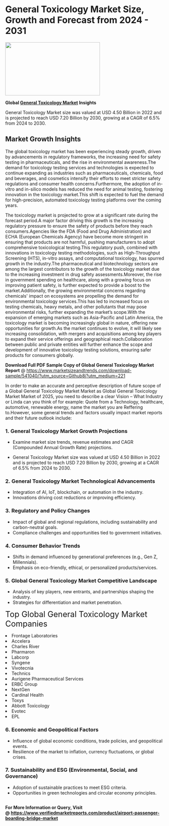 <H1>General Toxicology Market Size, Growth and Forecast from 2024 - 2031</H1><img class="aligncenter size-medium wp-image-584254" src="https://thirdeyenews.in/wp-content/uploads/2024/09/Global-Market-Research-300x168.jpeg" alt="" width="300" height="168" /><p><strong>Global&nbsp;<a href="https://www.marketsizeandtrends.com/download-sample/541040/?utm_source=Github8j?utm_medium=221">General Toxicology Market</a> Insights</strong></p><p>General Toxicology Market size was valued at USD 4.50 Billion in 2022 and is projected to reach USD 7.20 Billion by 2030, growing at a CAGR of 6.5% from 2024 to 2030.</p><p><h2>Market Growth Insights</h2> <p>The global toxicology market has been experiencing steady growth, driven by advancements in regulatory frameworks, the increasing need for safety testing in pharmaceuticals, and the rise in environmental awareness.The demand for toxicology testing services and technologies is expected to continue expanding as industries such as pharmaceuticals, chemicals, food and beverages, and cosmetics intensify their efforts to meet stricter safety regulations and consumer health concerns.Furthermore, the adoption of in-vitro and in-silico models has reduced the need for animal testing, fostering innovation in the toxicology market.This shift is expected to fuel the demand for high-precision, automated toxicology testing platforms over the coming years.</p> <p></p> <p>The toxicology market is projected to grow at a significant rate during the forecast period.A major factor driving this growth is the increasing regulatory pressure to ensure the safety of products before they reach consumers.Agencies like the FDA (Food and Drug Administration) and ECHA (European Chemicals Agency) have become more stringent in ensuring that products are not harmful, pushing manufacturers to adopt comprehensive toxicological testing.This regulatory push, combined with innovations in toxicology testing methodologies, such as High-Throughput Screening (HTS), in-vitro assays, and computational toxicology, has spurred growth in the industry.The pharmaceutical and biotechnology sectors are among the largest contributors to the growth of the toxicology market due to the increasing investment in drug safety assessments.Moreover, the rise in government spending on healthcare, along with a growing focus on improving patient safety, is further expected to provide a boost to the market.Additionally, the growing environmental concerns regarding chemicals' impact on ecosystems are propelling the demand for environmental toxicology services.This has led to increased focus on testing chemicals, heavy metals, and other pollutants that may pose environmental risks, further expanding the market’s scope.With the expansion of emerging markets such as Asia-Pacific and Latin America, the toxicology market is becoming increasingly global in nature, offering new opportunities for growth.As the market continues to evolve, it will likely see increasing consolidation, with mergers and acquisitions among key players to expand their service offerings and geographical reach.Collaboration between public and private entities will further enhance the scope and development of innovative toxicology testing solutions, ensuring safer products for consumers globally.<p></p><p><span class=""><strong>Download Full PDF Sample Copy of Global General Toxicology Market Report</strong> @ <a href="https://www.marketsizeandtrends.com/download-sample/541040/?utm_source=Github8j?utm_medium=221" target="_blank">https://www.marketsizeandtrends.com/download-sample/541040/?utm_source=Github8j?utm_medium=221</a></span></p><p>In order to make an accurate and perceptive description of future scope of a Global&nbsp;General Toxicology Market Market as Global&nbsp;General Toxicology Market Market of 2025, you need to describe a clear Vision &ndash; What Industry or Linda can you think of for example: Quote from a Technology, healthcare, automotive, renewable energy, name the market you are Reffering to.However, some general trends and factors usually impact market reports and their future outlook include:</p><h3>1.&nbsp;<strong>General Toxicology Market Growth Projections</strong></h3><ul><li>Examine market size trends, revenue estimates and CAGR (Compounded Annual Growth Rate) projections.</li><li><p>General Toxicology Market size was valued at USD 4.50 Billion in 2022 and is projected to reach USD 7.20 Billion by 2030, growing at a CAGR of 6.5% from 2024 to 2030.</p></li></ul><h3>2.&nbsp;<strong>General Toxicology Market Technological Advancements</strong></h3><ul><li>Integration of AI, IoT, blockchain, or automation in the industry.</li><li>Innovations driving cost reductions or improving efficiency.</li></ul><h3>3.&nbsp;<strong>Regulatory and Policy Changes</strong></h3><ul><li>Impact of global and regional regulations, including sustainability and carbon-neutral goals.</li><li>Compliance challenges and opportunities tied to government initiatives.</li></ul><h3>4.&nbsp;<strong>Consumer Behavior Trends</strong></h3><ul><li>Shifts in demand influenced by generational preferences (e.g., Gen Z, Millennials).</li><li>Emphasis on eco-friendly, ethical, or personalized products/services.</li></ul><h3>5.&nbsp;<strong>Global General Toxicology Market Competitive Landscape</strong></h3><ul><li>Analysis of key players, new entrants, and partnerships shaping the industry.</li><li>Strategies for differentiation and market penetration.</li></ul><p data-pm-slice="1 1 []"><span style="color: inherit; font-family: inherit; font-size: 25px;">Top Global General Toxicology Market Companies</span></p><div class="" data-test-id=""><p><li>Frontage Laboratories</li><li> Accelera</li><li> Charles River</li><li> Pharmaron</li><li> Labcorp</li><li> Syngene</li><li> Vivotecnia</li><li> Technics</li><li> Aurigene Pharmaceutical Services</li><li> ERBC Group</li><li> NextGen</li><li> Cardinal Health</li><li> Toxys</li><li> Abbott Toxicology</li><li> Evotec</li><li> EPL</li></p></div><h3>6.&nbsp;<strong>Economic and Geopolitical Factors</strong></h3><ul><li>Influence of global economic conditions, trade policies, and geopolitical events.</li><li>Resilience of the market to inflation, currency fluctuations, or global crises.</li></ul><h3>7.&nbsp;<strong>Sustainability and ESG (Environmental, Social, and Governance)</strong></h3><ul><li>Adoption of sustainable practices to meet ESG criteria.</li><li>Opportunities in green technologies and circular economy principles.</li></ul><h2><strong style="font-size: 14px;">For More Information or Query, Visit @&nbsp;</strong><a style="background-color: #ffffff; font-size: 14px;" href="https://www.marketsizeandtrends.com/report/general-toxicology-market/" target="_blank">https://www.verifiedmarketreports.com/product/airport-passenger-boarding-bridge-market</a></h2>